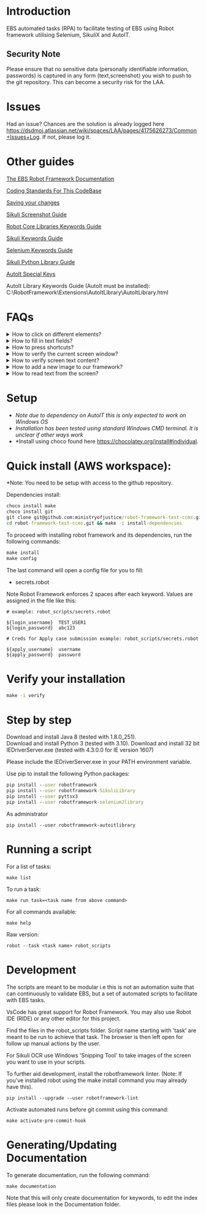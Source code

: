 Introduction
====

EBS automated tasks (RPA) to facilitate testing of EBS using Robot framework utilising Selenium, SikuliX and AutoIT.

Security Note
-----

Please ensure that no sensitive data (personally identifiable information, passwords) is captured in any form (text,screenshot) you wish to push to the git repository. This can become a security risk for the LAA.

Issues
====

Had an issue? Chances are the solution is already logged here https://dsdmoj.atlassian.net/wiki/spaces/LAA/pages/4175626273/Common+Issues+Log. If not, please log it.

Other guides
====

[The EBS Robot Framework Documentation](https://ministryofjustice.github.io/robot-framework-test-ccms/Documentation/index.html)

[Coding Standards For This CodeBase](Coding-Standards.md)

[Saving your changes](Git-cheatsheet.md)

[Sikuli Screenshot Guide](Sikuli-Screenshot-Guide.md)

[Robot Core Libraries Keywords Guide](https://robotframework.org/robotframework/)

[Sikuli Keywords Guide](https://rainmanwy.github.io/robotframework-SikuliLibrary/doc/SikuliLibrary.html)

[Selenium Keywords Guide](https://robotframework.org/SeleniumLibrary/SeleniumLibrary.html)

[Sikuli Python Library Guide](http://doc.sikuli.org/index.html)

[AutoIt Special Keys](https://www.autoitscript.com/autoit3/docs/functions/Send.htm)

AutoIt Library Keywords Guide (AutoIt must be installed): C:\RobotFramework\Extensions\AutoItLibrary\AutoItLibrary.html

FAQs
====

<details>
  <summary>How to click on different elements?</summary>

  ### Click on EBS elements.
  Clicking on EBS elements is done in two ways.
  1. Matching on the image of the element and clicking on that.

  ```robot
    Click On  ${button_image}
  ```

  1. Pressing a shortcut key to activate the functionality.
  ```
    Press Shortcut Keys  ${button_shortcut_keys}
  ```
</details>

<details>
  <summary>How to fill in text fields?</summary>

  You can fill in text using this keyword.
  ```robot
    Input Text Until Appears   ${input_text_image}   hello I am the text to fill in.
  ```

</details>

<details>
  <summary>How to press shortcuts?</summary>

  Use the following keyword:
  ```robot
      Press Shortcut Keys   ${shortcut_keys}
  ```
  Note, if you need to press special keys (autoit based), these are documented here: https://www.autoitscript.com/autoit3/docs/functions/Send.htm
</details>

<details>
  <summary>How to verify the current screen window?</summary>

  To verify which window you're on, you can use one of the following
  ```robot
      Image With Text Exists On Screen  ${img}  ${text}
      Window With Title Exists  ${title}
      Wait Until Screen Contains  {image}
      Wait Until Screen Contains With Text  ${image}  ${text}
  ```

</details>

<details>
  <summary>How to verify screen text content?</summary>

  If you have a situation where you need to verify content that is generated dynamically and the
  image cannot be captured before hand, you can capture a region around it and extend it
  to capture the contents like so:
  ```robot
      ${extended_image}=  Get Extended Region From Image  ${region}  right  2
      ${text}=            Get Text From Image Matching  ${extended_image}
      Should Be Equal   ${text}   Hello I should be on the screen
  ```

</details>

<details>
  <summary>How to add a new image to our framework?</summary>

  If you've snipped a new image for Sikuli, this should go in the robot_scripts/Images folder. Guidance on how to take a snippet can be found [here](Sikuli-Screenshot-Guide.md).

</details>

<details>
  <summary>How to read text from the screen?</summary>

  To read text off of EBS screens, you'll have to specify the region where the text is. This can be done in a few ways:
  ```robot
  ${coordinates}	Create List 	x	y	w	h
  ${region_image}=  Capture Region   ${coordinates}
  ```

  or

  ```robot
  ${region_image}=  Get Extended Region From Image  ${image}  top   3
  ```

  The above will extend the image region to the top 3 times the height of the image you've provided.

  This region should span over your text that you'd like to read. Now use the following keyword to
  read the text within this region:

  ```robot
  ${text}=  Get Text  ${region_image}
  ```

</details>

Setup
====
- *Note due to dependency on AutoIT this is only expected to work on Windows OS*
- *Installation has been tested using standard Windows CMD terminal. It is unclear if other ways work*
- *Install using choco found here https://chocolatey.org/install#individual.

Quick install (AWS workspace):
====

*Note: You need to be setup with access to the github repository.

Dependencies install:

```cmd
choco install make
choco install git
git clone git@github.com:ministryofjustice/robot-framework-test-ccms.git
cd robot-framework-test-ccms.git && make -i install-dependencies
```

To proceed with installing robot framework and its dependencies, run the following commands:

```cmd
make install
make config
```

The last command will open a config file for you to fill:

- secrets.robot

Note Robot Framework enforces 2 spaces after each keyword. Values are assigned in the file like this:

```robot
# example: robot_scripts/secrets.robot

${login_username}  TEST_USER1
${login_password}  abc123
```

```robot
# Creds for Apply case submission example: robot_scripts/secrets.robot

${apply_username}  username
${apply_password}  password

```

Verify your installation
====

```cmd
make -i verify
```

Step by step
====

Download and install Java 8 (tested with 1.8.0_251).    
Download and install Python 3 (tested with 3.10).
Download and install 32 bit IEDriverServer.exe (tested with 4.3.0.0 for IE version 1607)

Please include the IEDriverServer.exe in your PATH environment variable.

Use pip to install the following Python packages:

```cmd
pip install --user robotframework
pip install --user robotframework-SikuliLibrary
pip install --user pyttsx3
pip install --user robotframework-selenium2library
```
As administrator

```
pip install --user robotframework-autoitlibrary
```

Running a script
====

For a list of tasks:

```
make list
```

To run a task:

```
make run task=<task name from above command>
```

For all commands available:

```
make help
```

Raw version:

```
robot --task <task name> robot_scripts
```

Development
=====

The scripts are meant to be modular i.e this is not an automation suite that can continuously to validate EBS, but a set of automated scripts to facilitate with EBS tasks.

VsCode has great support for Robot Framework. You may also use Robot IDE (RIDE) or any other editor for this project.

Find the files in the robot_scripts folder. Script name starting with 'task' are meant to be run to achieve that task. The browser is then left open for follow up manual actions by the user.

For Sikuli OCR use Windows 'Snipping Tool' to take images of the screen you want to use in your scripts.

To further aid development, install the robotframework linter. (Note: If you've installed robot using the make install command you may already have this).

```
pip install --upgrade --user robotframework-lint
```

Activate automated runs before git commit using this command:

```
make activate-pre-commit-hook
```

Generating/Updating Documentation
======

To generate documentation, run the following command:

```
make documentation
```

Note that this will only create documentation for keywords, to edit the index files please look in the Documentation folder.
